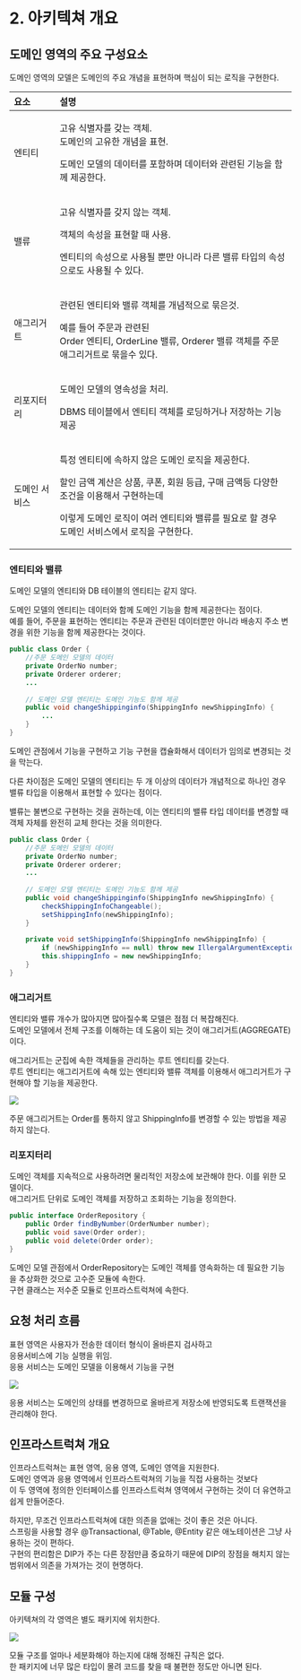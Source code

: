 # 2. 아키텍쳐 개요

## 도메인 영역의 주요 구성요소

도메인 영역의 모델은 도메인의 주요 개념을 표현하며 핵심이 되는 로직을 구현한다.

<table>
  <thead>
    <tr>
      <th style="text-align:left"><b>&#xC694;&#xC18C;</b>
      </th>
      <th style="text-align:left"><b>&#xC124;&#xBA85;</b>
      </th>
    </tr>
  </thead>
  <tbody>
    <tr>
      <td style="text-align:left">&#xC5D4;&#xD2F0;&#xD2F0;</td>
      <td style="text-align:left">
        <p>&#xACE0;&#xC720; &#xC2DD;&#xBCC4;&#xC790;&#xB97C; &#xAC16;&#xB294; &#xAC1D;&#xCCB4;.
          <br
          />&#xB3C4;&#xBA54;&#xC778;&#xC758; &#xACE0;&#xC720;&#xD55C; &#xAC1C;&#xB150;&#xC744;
          &#xD45C;&#xD604;.</p>
        <p>&#xB3C4;&#xBA54;&#xC778; &#xBAA8;&#xB378;&#xC758; &#xB370;&#xC774;&#xD130;&#xB97C;
          &#xD3EC;&#xD568;&#xD558;&#xBA70; &#xB370;&#xC774;&#xD130;&#xC640; &#xAD00;&#xB828;&#xB41C;
          &#xAE30;&#xB2A5;&#xC744; &#xD568;&#xAED8; &#xC81C;&#xACF5;&#xD55C;&#xB2E4;.</p>
      </td>
    </tr>
    <tr>
      <td style="text-align:left">&#xBC38;&#xB958;</td>
      <td style="text-align:left">
        <p>&#xACE0;&#xC720; &#xC2DD;&#xBCC4;&#xC790;&#xB97C; &#xAC16;&#xC9C0; &#xC54A;&#xB294;
          &#xAC1D;&#xCCB4;.</p>
        <p>&#xAC1D;&#xCCB4;&#xC758; &#xC18D;&#xC131;&#xC744; &#xD45C;&#xD604;&#xD560;
          &#xB54C; &#xC0AC;&#xC6A9;.</p>
        <p>&#xC5D4;&#xD2F0;&#xD2F0;&#xC758; &#xC18D;&#xC131;&#xC73C;&#xB85C; &#xC0AC;&#xC6A9;&#xB420;
          &#xBFD0;&#xB9CC; &#xC544;&#xB2C8;&#xB77C; &#xB2E4;&#xB978; &#xBC38;&#xB958;
          &#xD0C0;&#xC785;&#xC758; &#xC18D;&#xC131;&#xC73C;&#xB85C;&#xB3C4; &#xC0AC;&#xC6A9;&#xB420;
          &#xC218; &#xC788;&#xB2E4;.</p>
      </td>
    </tr>
    <tr>
      <td style="text-align:left">&#xC560;&#xADF8;&#xB9AC;&#xAC70;&#xD2B8;</td>
      <td style="text-align:left">
        <p>&#xAD00;&#xB828;&#xB41C; &#xC5D4;&#xD2F0;&#xD2F0;&#xC640; &#xBC38;&#xB958;
          &#xAC1D;&#xCCB4;&#xB97C; &#xAC1C;&#xB150;&#xC801;&#xC73C;&#xB85C; &#xBB36;&#xC740;&#xAC83;.</p>
        <p>&#xC608;&#xB97C; &#xB4E4;&#xC5B4; &#xC8FC;&#xBB38;&#xACFC; &#xAD00;&#xB828;&#xB41C;
          <br
          />Order &#xC5D4;&#xD2F0;&#xD2F0;, OrderLine &#xBC38;&#xB958;, Orderer &#xBC38;&#xB958;
          &#xAC1D;&#xCCB4;&#xB97C; &#xC8FC;&#xBB38; &#xC560;&#xADF8;&#xB9AC;&#xAC70;&#xD2B8;&#xB85C;
          &#xBB36;&#xC744;&#xC218; &#xC788;&#xB2E4;.</p>
      </td>
    </tr>
    <tr>
      <td style="text-align:left">&#xB9AC;&#xD3EC;&#xC9C0;&#xD130;&#xB9AC;</td>
      <td style="text-align:left">
        <p>&#xB3C4;&#xBA54;&#xC778; &#xBAA8;&#xB378;&#xC758; &#xC601;&#xC18D;&#xC131;&#xC744;
          &#xCC98;&#xB9AC;.</p>
        <p>DBMS &#xD14C;&#xC774;&#xBE14;&#xC5D0;&#xC11C; &#xC5D4;&#xD2F0;&#xD2F0;
          &#xAC1D;&#xCCB4;&#xB97C; &#xB85C;&#xB529;&#xD558;&#xAC70;&#xB098; &#xC800;&#xC7A5;&#xD558;&#xB294;
          &#xAE30;&#xB2A5; &#xC81C;&#xACF5;</p>
      </td>
    </tr>
    <tr>
      <td style="text-align:left">&#xB3C4;&#xBA54;&#xC778; &#xC11C;&#xBE44;&#xC2A4;</td>
      <td style="text-align:left">
        <p>&#xD2B9;&#xC815; &#xC5D4;&#xD2F0;&#xD2F0;&#xC5D0; &#xC18D;&#xD558;&#xC9C0;
          &#xC54A;&#xC740; &#xB3C4;&#xBA54;&#xC778; &#xB85C;&#xC9C1;&#xC744; &#xC81C;&#xACF5;&#xD55C;&#xB2E4;.</p>
        <p>&#xD560;&#xC778; &#xAE08;&#xC561; &#xACC4;&#xC0B0;&#xC740; &#xC0C1;&#xD488;,
          &#xCFE0;&#xD3F0;, &#xD68C;&#xC6D0; &#xB4F1;&#xAE09;, &#xAD6C;&#xB9E4; &#xAE08;&#xC561;&#xB4F1;
          &#xB2E4;&#xC591;&#xD55C; &#xC870;&#xAC74;&#xC744; &#xC774;&#xC6A9;&#xD574;&#xC11C;
          &#xAD6C;&#xD604;&#xD558;&#xB294;&#xB370;</p>
        <p>&#xC774;&#xB807;&#xAC8C; &#xB3C4;&#xBA54;&#xC778; &#xB85C;&#xC9C1;&#xC774;
          &#xC5EC;&#xB7EC; &#xC5D4;&#xD2F0;&#xD2F0;&#xC640; &#xBC38;&#xB958;&#xB97C;
          &#xD544;&#xC694;&#xB85C; &#xD560; &#xACBD;&#xC6B0;
          <br />&#xB3C4;&#xBA54;&#xC778; &#xC11C;&#xBE44;&#xC2A4;&#xC5D0;&#xC11C; &#xB85C;&#xC9C1;&#xC744;
          &#xAD6C;&#xD604;&#xD55C;&#xB2E4;.</p>
      </td>
    </tr>
  </tbody>
</table>

### 엔티티와 밸류

도메인 모델의 엔티티와 DB 테이블의 엔티티는 같지 않다.

도메인 모델의 엔티티는 데이터와 함께 도메인 기능을 함께 제공한다는 점이다.  
예를 들어, 주문을 표현하는 엔티티는 주문과 관련된 데이터뿐만 아니라 배송지 주소 변경을 위한 기능을 함께 제공한다는 것이다.

```java
public class Order {
    //주문 도메인 모델의 데이터
    private OrderNo number;
    private Orderer orderer;
    ...
    
    // 도메인 모델 엔티티는 도메인 기능도 함께 제공
    public void changeShippinginfo(ShippingInfo newShippingInfo) {
        ...
    }
}
```

도메인 관점에서 기능을 구현하고 기능 구현을 캡슐화해서 데이터가 임의로 변경되는 것을 막는다.

다른 차이점은 도메인 모델의 엔티티는 두 개 이상의 데이터가 개념적으로 하나인 경우 밸류 타입을 이용해서 표현할 수 있다는 점이다.

밸류는 불변으로 구현하는 것을 권하는데, 이는 엔티티의 밸류 타입 데이터를 변경할 때 객체 자체를 완전히 교체 한다는 것을 의미한다.

```java
public class Order {
    //주문 도메인 모델의 데이터
    private OrderNo number;
    private Orderer orderer;
    ...
    
    // 도메인 모델 엔티티는 도메인 기능도 함께 제공
    public void changeShippinginfo(ShippingInfo newShippingInfo) {
        checkShippingInfoChangeable();
        setShippingInfo(newShippingInfo);
    }
    
    private void setShippingInfo(ShippingInfo newShippingInfo) {
        if (newShippingInfo == null) throw new IllergalArgumentException();
        this.shippingInfo = new newShippingInfo;
    }
}
```

### 애그리거트

엔티티와 밸류 개수가 많아지면 많아질수록 모델은 점점 더 복잡해진다.  
도메인 모델에서 전체 구조를 이해하는 데 도움이 되는 것이 애그리거트\(AGGREGATE\) 이다.

애그리거트는 군집에 속한 객체들을 관리하는 루트 엔티티를 갖는다.  
루트 엔티티는 애그리거트에 속해 있는 엔티티와 밸류 객체를 이용해서 애그리거트가 구현해야 할 기능을 제공한다.

![](../../.gitbook/assets/image%20%2862%29.png)

주문 애그리거트는 Order를 통하지 않고 ShippingInfo를 변경할 수 있는 방법을 제공하지 않는다.

### 리포지터리

도메인 객체를 지속적으로 사용하려면 물리적인 저장소에 보관해야 한다. 이를 위한 모델이다.  
애그리거트 단위로 도메인 객체를 저장하고 조회하는 기능을 정의한다.

```java
public interface OrderRepository {
    public Order findByNumber(OrderNumber number);
    public void save(Order order);
    public void delete(Order order);
}
```

도메인 모델 관점에서 OrderRepository는 도메인 객체를 영속화하는 데 필요한 기능을 추상화한 것으로 고수준 모듈에 속한다.  
구현 클래스는 저수준 모듈로 인프라스트럭쳐에 속한다.

## 요청 처리 흐름

표현 영역은 사용자가 전송한 데이터 형식이 올바른지 검사하고  
응용서비스에 기능 실행을 위임.  
응용 서비스는 도메인 모델을 이용해서 기능을 구현

![](../../.gitbook/assets/image%20%2859%29.png)

응용 서비스는 도메인의 상태를 변경하므로 올바르게 저장소에 반영되도록 트랜잭션을 관리해야 한다.

## 인프라스트럭쳐 개요

인프라스트럭쳐는 표현 영역, 응용 영역, 도메인 영역을 지원한다.  
도메인 영역과 응용 영역에서 인프라스트럭쳐의 기능을 직접 사용하는 것보다  
이 두 영역에 정의한 인터페이스를 인프라스트럭쳐 영역에서 구현하는 것이 더 유연하고 쉽게 만들어준다.

하지만, 무조건 인프라스트럭쳐에 대한 의존을 없애는 것이 좋은 것은 아니다.  
스프링을 사용할 경우 @Transactional, @Table, @Entity 같은 애노테이션은 그냥 사용하는 것이 편하다.  
구현의 편리함은 DIP가 주는 다른 장점만큼 중요하기 때문에 DIP의 장점을 해치지 않는 범위에서 의존을 가져가는 것이 현명하다.

## 모듈 구성

아키텍쳐의 각 영역은 별도 패키지에 위치한다.

![](../../.gitbook/assets/image%20%2863%29.png)

모듈 구조를 얼마나 세분화해야 하는지에 대해 정해진 규칙은 없다.  
한 패키지에 너무 많은 타입이 몰려 코드를 찾을 때 불편한 정도만 아니면 된다.


